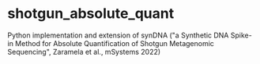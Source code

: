 # shotgun_absolute_quant
Python implementation and extension of synDNA ("a Synthetic DNA Spike-in Method for Absolute Quantification of Shotgun Metagenomic Sequencing", Zaramela et al., mSystems 2022)
